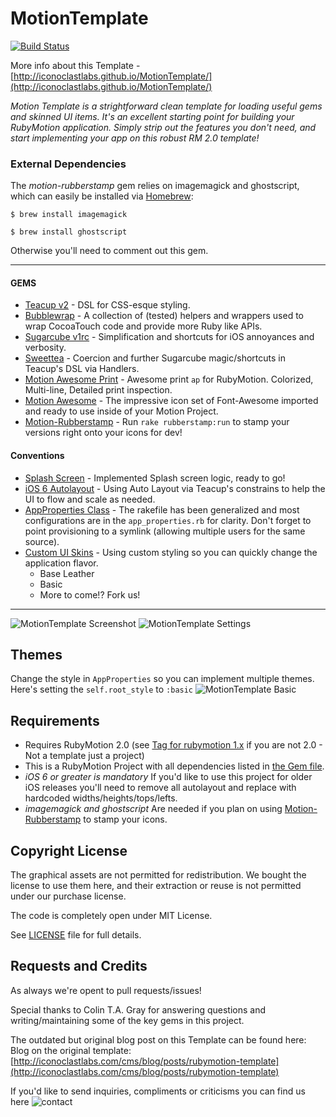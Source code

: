 # MotionTemplate #

[![Build Status](https://api.travis-ci.org/IconoclastLabs/MotionTemplate.png)](https://travis-ci.org/IconoclastLabs/MotionTemplate)

More info about this Template - [http://iconoclastlabs.github.io/MotionTemplate/](http://iconoclastlabs.github.io/MotionTemplate/)

*Motion Template is a strightforward clean template for loading useful gems and skinned UI items.  It's an excellent starting point for building
your RubyMotion application.  Simply strip out the features you don't need, and start implementing your app on this robust RM 2.0 template!*
  
### External Dependencies
The *motion-rubberstamp* gem relies on imagemagick and ghostscript, which
can easily be installed via [Homebrew](http://mxcl.github.io/homebrew/):

    $ brew install imagemagick

    $ brew install ghostscript
    
Otherwise you'll need to comment out this gem.
________________________

#### GEMS ####
* [Teacup v2](https://github.com/rubymotion/teacup) - DSL for CSS-esque styling.
* [Bubblewrap](https://github.com/rubymotion/BubbleWrap) - A collection of (tested) helpers and wrappers used to wrap CocoaTouch code and provide more Ruby like APIs.
* [Sugarcube v1rc](https://github.com/rubymotion/sugarcube) - Simplification and shortcuts for iOS annoyances and verbosity.
* [Sweettea](https://github.com/colinta/sweettea) - Coercion and further Sugarcube magic/shortcuts in Teacup's DSL via Handlers.
* [Motion Awesome Print](https://github.com/michaeldv/awesome_print_motion) - Awesome print `ap` for RubyMotion.  Colorized, Multi-line, Detailed print inspection.
* [Motion Awesome](https://github.com/derailed/motion-awesome) - The impressive icon set of Font-Awesome imported and ready to use inside of your Motion Project.
* [Motion-Rubberstamp](https://github.com/IconoclastLabs/motion-rubberstamp) - Run `rake rubberstamp:run` to stamp your versions right onto your icons for dev!

#### Conventions ####
* [Splash Screen](https://github.com/IconoclastLabs/SplashMotion) - Implemented Splash screen logic, ready to go!
* [iOS 6 Autolayout](http://developer.apple.com/library/ios/#recipes/xcode_help-interface_builder/articles/UnderstandingAutolayout.html) - Using Auto Layout via Teacup's constrains to help the UI to flow and scale as needed.
* [AppProperties Class](http://rubysource.com/rubymotion-workflow-customizations/) - The rakefile has been generalized and most configurations are in the `app_properties.rb` for clarity.  Don't forget to point provisioning to a symlink (allowing multiple users for the same source).
* [Custom UI Skins](http://graphicriver.net/item/ui-pack-for-ios-by-rebirthpixel/2577167?WT.ac=search_thumb&WT.seg_1=search_thumb&WT.z_author=rebirthpixel) - Using custom styling so you can quickly change the application flavor.
  * Base Leather
  * Basic
  * More to come!?  Fork us!

________________________

![MotionTemplate Screenshot](http://i.imgur.com/dciswLo.png "MotionTemplate")
![MotionTemplate Settings](http://i.imgur.com/udLvcgu.png "MotionTemplateSettings")

## Themes ##
Change the style in `AppProperties` so you can implement multiple themes.  Here's setting the `self.root_style` to `:basic` 
![MotionTemplate Basic](http://i.imgur.com/ZsRKqLW.png "MotionTemplateBasic")

## Requirements ##

* Requires RubyMotion 2.0 (see [Tag for rubymotion 1.x](https://github.com/IconoclastLabs/MotionTemplate/tree/rm1.x) if you are not 2.0 - Not a template just a project) 
* This is a RubyMotion Project with all dependencies listed in [the Gem file](https://github.com/IconoclastLabs/MotionTemplate/blob/master/Gemfile).
* *iOS 6 or greater is mandatory* If you'd like to use this project for older iOS releases you'll need to remove all autolayout and replace with hardcoded widths/heights/tops/lefts.
* *imagemagick and ghostscript* Are needed if you plan on using [Motion-Rubberstamp](https://github.com/IconoclastLabs/motion-rubberstamp) to stamp your icons.

## Copyright License ##

The graphical assets are not permitted for redistribution.  We bought
the license to use them here, and their extraction or reuse is not permitted
under our purchase license.

The code is completely open under MIT License.

See [LICENSE](https://github.com/IconoclastLabs/MotionTemplate/blob/master/LICENSE) file for full details.

## Requests and Credits ##
As always we're opent to pull requests/issues!

Special thanks to Colin T.A. Gray for answering questions and writing/maintaining some of the key gems in this project.

The outdated but original blog post on this Template can be found here: Blog on the original template: [http://iconoclastlabs.com/cms/blog/posts/rubymotion-template](http://iconoclastlabs.com/cms/blog/posts/rubymotion-template)

If you'd like to send inquiries, compliments or criticisms you can find us here
![contact](https://s3.amazonaws.com/iconoclastweb/email_pic.png)
